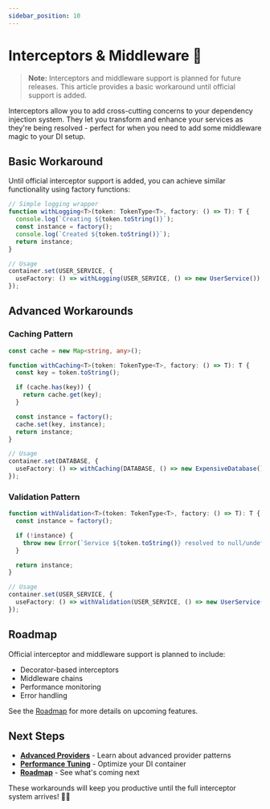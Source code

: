 ```yaml
---
sidebar_position: 10
---
```


# Interceptors & Middleware 🔧

> **Note:** Interceptors and middleware support is planned for future releases. This article provides a basic workaround until official support is added.

Interceptors allow you to add cross-cutting concerns to your dependency injection system. They let you transform and enhance your services as they're being resolved - perfect for when you need to add some middleware magic to your DI setup.

## Basic Workaround

Until official interceptor support is added, you can achieve similar functionality using factory functions:

```typescript
// Simple logging wrapper
function withLogging<T>(token: TokenType<T>, factory: () => T): T {
  console.log(`Creating ${token.toString()}`);
  const instance = factory();
  console.log(`Created ${token.toString()}`);
  return instance;
}

// Usage
container.set(USER_SERVICE, {
  useFactory: () => withLogging(USER_SERVICE, () => new UserService()),
});
```

## Advanced Workarounds

### Caching Pattern

```typescript
const cache = new Map<string, any>();

function withCaching<T>(token: TokenType<T>, factory: () => T): T {
  const key = token.toString();

  if (cache.has(key)) {
    return cache.get(key);
  }

  const instance = factory();
  cache.set(key, instance);
  return instance;
}

// Usage
container.set(DATABASE, {
  useFactory: () => withCaching(DATABASE, () => new ExpensiveDatabase()),
});
```

### Validation Pattern

```typescript
function withValidation<T>(token: TokenType<T>, factory: () => T): T {
  const instance = factory();

  if (!instance) {
    throw new Error(`Service ${token.toString()} resolved to null/undefined`);
  }

  return instance;
}

// Usage
container.set(USER_SERVICE, {
  useFactory: () => withValidation(USER_SERVICE, () => new UserService()),
});
```

## Roadmap

Official interceptor and middleware support is planned to include:

- Decorator-based interceptors
- Middleware chains
- Performance monitoring
- Error handling

See the [Roadmap](../roadmap) for more details on upcoming features.

## Next Steps

- **[Advanced Providers](advanced-providers-and-factories.md)** - Learn about advanced provider patterns
- **[Performance Tuning](performance-tuning.md)** - Optimize your DI container
- **[Roadmap](../roadmap)** - See what's coming next

These workarounds will keep you productive until the full interceptor system arrives! 🔧✨
